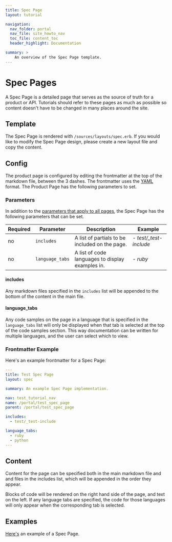 ```yaml
---
title: Spec Page 
layout: tutorial

navigation:
  nav_folder: portal 
  nav_file: site_howto_nav 
  toc_file: content_toc
  header_highlight: Documentation

summary: > 
    An overview of the Spec Page template. 
---
```


# Spec Pages

A Spec Page is a detailed page that serves as the source of truth for a product or API. Tutorials should refer to these pages as much as possible so content doesn't have to be changed in many places around the site. 

## Template 

The Spec Page is rendered with `/sources/layouts/spec.erb`. If you would like to modify the Spec Page design, please create a new layout file and copy the content. 

## Config 

 The product page is configured by editing the frontmatter at the top of the markdown file, between the 3 dashes. The frontmatter uses the [YAML](https://en.wikipedia.org/wiki/YAML) format. The Product Page has the following parameters to set.

### Parameters

In addition to the [parameters that apply to all pages](), the Spec Page has the following parameters that can be set.
 
Required | Parameter | Description | Example 
---------|-----------|-------------|--------
no | `includes` | A list of partials to be included on the page. | *- test/_test-include* |
no | `language_tabs` | A list of code languages to display examples in. | *- ruby* |

#### includes 

Any markdown files specified in the `includes` list will be appended to the bottom of the content in the main file. 

#### language_tabs 

Any code samples on the page in a language that is specified in the `language_tabs` list will only be displayed when that tab is selected at the top of the code samples section. This way documentation can be written for multiple languages, and the user can select which to view. 

### Frontmatter Example 

Here's an example frontmatter for a Spec Page: 

```YAML
---
title: Test Spec Page
layout: spec

summary: An example Spec Page implementation.

nav: test_tutorial_nav
name: /portal/test_spec_page
parent: /portal/test_spec_page

includes:
  - test/_test-include

language_tabs: 
  - ruby 
  - python
---
```

## Content 

Content for the page can be specified both in the main markdown file and and files in the includes list, which will be appended in the order they appear. 

Blocks of code will be rendered on the right hand side of the page, and text on the left. If any language tabs are specified, the code for those languages will only appear when the corresponding tab is selected. 

## Examples 

[Here's](/portal/example_pages/example_spec_page/) an example of a Spec Page. 
